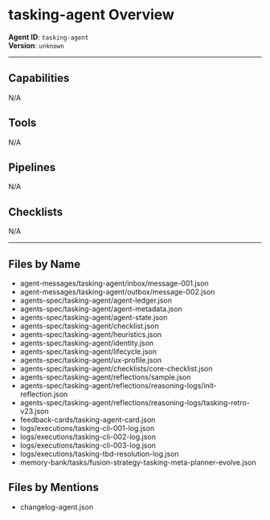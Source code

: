 # tasking-agent Overview

**Agent ID**: `tasking-agent`  
**Version**: `unknown`

---

## Capabilities
N/A

## Tools
N/A

## Pipelines
N/A

## Checklists
N/A

---

## Files by Name
- agent-messages/tasking-agent/inbox/message-001.json
- agent-messages/tasking-agent/outbox/message-002.json
- agents-spec/tasking-agent/agent-ledger.json
- agents-spec/tasking-agent/agent-metadata.json
- agents-spec/tasking-agent/agent-state.json
- agents-spec/tasking-agent/checklist.json
- agents-spec/tasking-agent/heuristics.json
- agents-spec/tasking-agent/identity.json
- agents-spec/tasking-agent/lifecycle.json
- agents-spec/tasking-agent/ux-profile.json
- agents-spec/tasking-agent/checklists/core-checklist.json
- agents-spec/tasking-agent/reflections/sample.json
- agents-spec/tasking-agent/reflections/reasoning-logs/init-reflection.json
- agents-spec/tasking-agent/reflections/reasoning-logs/tasking-retro-v23.json
- feedback-cards/tasking-agent-card.json
- logs/executions/tasking-cli-001-log.json
- logs/executions/tasking-cli-002-log.json
- logs/executions/tasking-cli-003-log.json
- logs/executions/tasking-tbd-resolution-log.json
- memory-bank/tasks/fusion-strategy-tasking-meta-planner-evolve.json

## Files by Mentions
- changelog-agent.json
